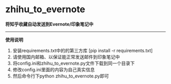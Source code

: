 zhihu_to_evernote
============================

**将知乎收藏自动发送到Evernote/印象笔记中**

-----------

**使用说明**

1. 安装requirements.txt中的的第三方库 [pip install -r requirements.txt]
2. 请使用国内邮箱、以保证能正常发送邮件到印象笔记中
3. 将config.ini和zhihu_to_evernote.py文件下载到同一个目录下
4. 修改config.ini里面的内容为自己真实信息
5. 然后命令行下python zhihu_to_evernote.py即可

